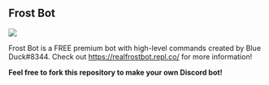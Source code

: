 ## Frost Bot

<img src="https://cdn.discordapp.com/avatars/862253094746325002/c3d92c16920b504f69251973bdd107c4.png?size=256">

Frost Bot is a FREE premium bot with high-level commands created by Blue Duck#8344. Check out https://realfrostbot.repl.co/ for more information!

<strong>Feel free to fork this repository to make your own Discord bot!</strong>
